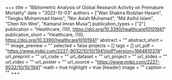 +++
title = "Bibliometric Analysis of Global Research Activity on Premature Mortality"
date = "2022-10-03"
authors = ["Wan Shakira Rodzlan Hasani", "Tengku Muhammad Hanis", "Nor Asiah Muhamad", "Md Asiful Islam", "Chen Xin Wee", "Kamarul Imran Musa"]
publication_types = ["2"]
publication = "Healthcare, (10), https://doi.org/10.3390/healthcare10101941"
publication_short = "Healthcare, (10), https://doi.org/10.3390/healthcare10101941"
abstract = ""
abstract_short = ""
image_preview = ""
selected = false
projects = []
tags = []
url_pdf = "https://www.mdpi.com/2227-9032/10/10/1941/pdf?version=1664810376"
url_preprint = ""
url_code = ""
url_dataset = ""
url_project = ""
url_slides = ""
url_video = ""
url_poster = ""
url_source = "https://www.mdpi.com/2227-9032/10/10/1941"
math = true
highlight = true
[header]
image = ""
caption = ""
+++
